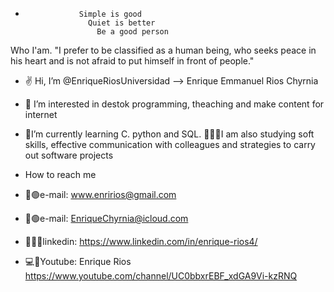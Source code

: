 -                 Simple is good
                    Quiet is better
                      Be a good person
Who I'am.
"I prefer to be classified as a human being, who seeks peace in his heart and is not afraid to put himself in front of people."


- ✌️ Hi, I’m @EnriqueRiosUniversidad --> Enrique Emmanuel Rios Chyrnia
- 👀 I’m interested in destok programming, theaching and make content for internet

-  📖I’m currently learning C. python and SQL. 
        🧘🏻‍♂️I am also studying soft skills, effective communication with colleagues and strategies to carry out software projects 


- How to reach me 
- 📩🟢e-mail: www.enririos@gmail.com
- 📩🟢e-mail: EnriqueChyrnia@icloud.com
- 🧑🏻💙linkedin: https://www.linkedin.com/in/enrique-rios4/
- 💻🔴Youtube: Enrique Rios https://www.youtube.com/channel/UC0bbxrEBF_xdGA9Vi-kzRNQ
